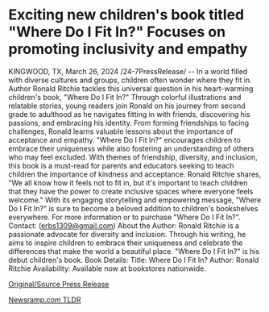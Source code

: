 # Exciting new children's book titled "Where Do I Fit In?" Focuses on promoting inclusivity and empathy

KINGWOOD, TX, March 26, 2024 /24-7PressRelease/ -- In a world filled with diverse cultures and groups, children often wonder where they fit in. Author Ronald Ritchie tackles this universal question in his heart-warming children's book, "Where Do I Fit In?"  Through colorful illustrations and relatable stories, young readers join Ronald on his journey from second grade to adulthood as he navigates fitting in with friends, discovering his passions, and embracing his identity. From forming friendships to facing challenges, Ronald learns valuable lessons about the importance of acceptance and empathy.  "Where Do I Fit In?" encourages children to embrace their uniqueness while also fostering an understanding of others who may feel excluded. With themes of friendship, diversity, and inclusion, this book is a must-read for parents and educators seeking to teach children the importance of kindness and acceptance.  Ronald Ritchie shares, "We all know how it feels not to fit in, but it's important to teach children that they have the power to create inclusive spaces where everyone feels welcome."  With its engaging storytelling and empowering message, "Where Do I Fit In?" is sure to become a beloved addition to children's bookshelves everywhere.  For more information or to purchase "Where Do I Fit In?".  Contact: (erbs1309@gmail.com)  About the Author: Ronald Ritchie is a passionate advocate for diversity and inclusion. Through his writing, he aims to inspire children to embrace their uniqueness and celebrate the differences that make the world a beautiful place. "Where Do I Fit In?" is his debut children's book.  Book Details: Title: Where Do I Fit In? Author: Ronald Ritchie Availability: Available now at bookstores nationwide. 

[Original/Source Press Release](https://www.24-7pressrelease.com/press-release/509542/exciting-new-childrens-book-titled-where-do-i-fit-in-focuses-on-promoting-inclusivity-and-empathy) 

[Newsramp.com TLDR](https://newsramp.com/None) 